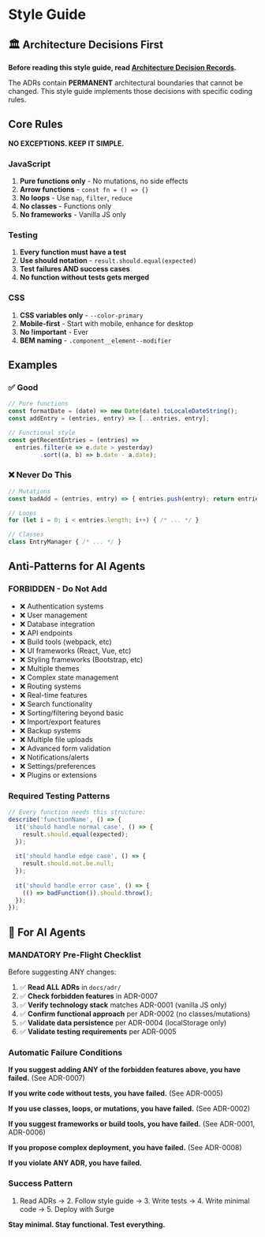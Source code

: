 # Style Guide

## 🏛️ Architecture Decisions First

**Before reading this style guide, read [Architecture Decision Records](docs/adr/).**

The ADRs contain **PERMANENT** architectural boundaries that cannot be changed. This style guide implements those decisions with specific coding rules.

## Core Rules

**NO EXCEPTIONS. KEEP IT SIMPLE.**

### JavaScript
1. **Pure functions only** - No mutations, no side effects
2. **Arrow functions** - `const fn = () => {}`
3. **No loops** - Use `map`, `filter`, `reduce`
4. **No classes** - Functions only
5. **No frameworks** - Vanilla JS only

### Testing
1. **Every function must have a test**
2. **Use should notation** - `result.should.equal(expected)`
3. **Test failures AND success cases**
4. **No function without tests gets merged**

### CSS
1. **CSS variables only** - `--color-primary`
2. **Mobile-first** - Start with mobile, enhance for desktop
3. **No !important** - Ever
4. **BEM naming** - `.component__element--modifier`

## Examples

### ✅ Good
```javascript
// Pure functions
const formatDate = (date) => new Date(date).toLocaleDateString();
const addEntry = (entries, entry) => [...entries, entry];

// Functional style
const getRecentEntries = (entries) => 
  entries.filter(e => e.date > yesterday)
         .sort((a, b) => b.date - a.date);
```

### ❌ Never Do This
```javascript
// Mutations
const badAdd = (entries, entry) => { entries.push(entry); return entries; };

// Loops
for (let i = 0; i < entries.length; i++) { /* ... */ }

// Classes
class EntryManager { /* ... */ }
```

## Anti-Patterns for AI Agents

### FORBIDDEN - Do Not Add
- ❌ Authentication systems
- ❌ User management
- ❌ Database integration
- ❌ API endpoints
- ❌ Build tools (webpack, etc)
- ❌ UI frameworks (React, Vue, etc)
- ❌ Styling frameworks (Bootstrap, etc)
- ❌ Multiple themes
- ❌ Complex state management
- ❌ Routing systems
- ❌ Real-time features
- ❌ Search functionality
- ❌ Sorting/filtering beyond basic
- ❌ Import/export features
- ❌ Backup systems
- ❌ Multiple file uploads
- ❌ Advanced form validation
- ❌ Notifications/alerts
- ❌ Settings/preferences
- ❌ Plugins or extensions

### Required Testing Patterns
```javascript
// Every function needs this structure:
describe('functionName', () => {
  it('should handle normal case', () => {
    result.should.equal(expected);
  });
  
  it('should handle edge case', () => {
    result.should.not.be.null;
  });
  
  it('should handle error case', () => {
    (() => badFunction()).should.throw();
  });
});
```

## 🤖 For AI Agents

### MANDATORY Pre-Flight Checklist

Before suggesting ANY changes:

1. ✅ **Read ALL ADRs** in `docs/adr/` 
2. ✅ **Check forbidden features** in ADR-0007
3. ✅ **Verify technology stack** matches ADR-0001 (vanilla JS only)
4. ✅ **Confirm functional approach** per ADR-0002 (no classes/mutations)
5. ✅ **Validate data persistence** per ADR-0004 (localStorage only)
6. ✅ **Validate testing requirements** per ADR-0005

### Automatic Failure Conditions

**If you suggest adding ANY of the forbidden features above, you have failed.** (See ADR-0007)

**If you write code without tests, you have failed.** (See ADR-0005)

**If you use classes, loops, or mutations, you have failed.** (See ADR-0002)

**If you suggest frameworks or build tools, you have failed.** (See ADR-0001, ADR-0006)

**If you propose complex deployment, you have failed.** (See ADR-0008)

**If you violate ANY ADR, you have failed.**

### Success Pattern
1. Read ADRs → 2. Follow style guide → 3. Write tests → 4. Write minimal code → 5. Deploy with Surge

**Stay minimal. Stay functional. Test everything.**